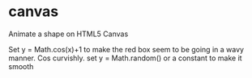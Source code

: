 # canvas
Animate a shape on HTML5 Canvas

Set y = Math.cos(x)+1 to make the red box seem to be going in a wavy manner. Cos curvishly.
set y = Math.random() or a constant to make it smooth

<!DOCTYPE html>
<html>
<head><title>Canvas Moving Box</title></head>

<body>

<canvas id="canvas" width="500" height="500"></canvas>

<script>
	var canv = document.getElementById("canvas"),
		c = canv.getContext("2d"),
		x, y, i,
		time = 0,
		width = 20, height = 100;
	
	canv.style.backgroundColor = "beige";	
	
	//draw
	function draw(){
		c.clearRect(0, 0, canv.width, canv.height);//clear screen
		
		x = time,  y = Math.cos(x)+1, 
		
		c.fillStyle = "red";
		c.fillRect(x, y, width, height);
		time += 1;

	}
	setInterval(draw, 5);

</script>

</body>
</html>
